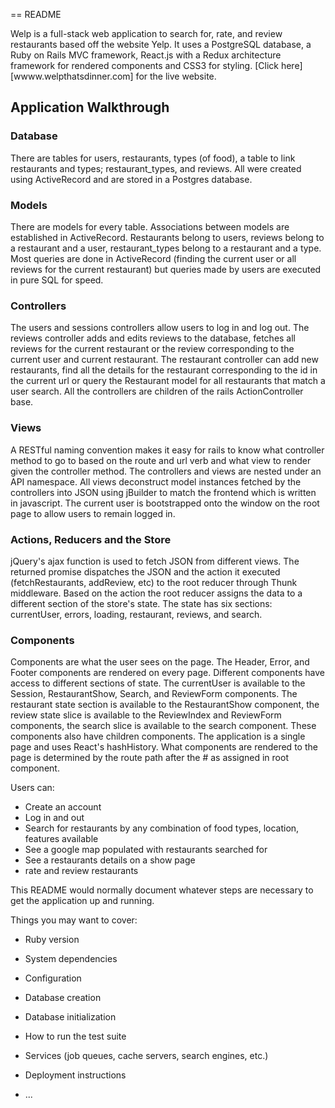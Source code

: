 == README

Welp is a full-stack web application to search for, rate, and review restaurants based off the website Yelp. It uses a PostgreSQL database, a Ruby on Rails MVC framework, React.js with a Redux architecture framework for rendered components and CSS3 for styling. [Click here][wwww.welpthatsdinner.com] for the live website.  

## Application Walkthrough

### Database
There are tables for users, restaurants, types (of food), a table to link restaurants and types; restaurant_types, and reviews. All were created using ActiveRecord and are stored in a Postgres database.

### Models
There are models for every table. Associations between models are established in ActiveRecord. Restaurants belong to users, reviews belong to a restaurant and a user, restaurant_types belong to a restaurant and a type. Most queries are done in ActiveRecord (finding the current user or all reviews for the current restaurant) but queries made by users are executed in pure SQL for speed.

### Controllers
The users and sessions controllers allow users to log in and log out. The reviews controller adds and edits reviews to the database, fetches all reviews for the current restaurant or the review corresponding to the current user and current restaurant. The restaurant controller can add new restaurants, find all the details for the restaurant corresponding to the id in the current url or query the Restaurant model for all restaurants that match a user search. All the controllers are children of the rails ActionController base.

### Views
A RESTful naming convention makes it easy for rails to know what controller method to go to based on the route and url verb and what view to render given the controller method. The controllers and views are nested under an API namespace. All views deconstruct model instances fetched by the controllers into JSON using jBuilder to match the frontend which is written in javascript. The current user is bootstrapped onto the window on the root page to allow users to remain logged in.

### Actions, Reducers and the Store
jQuery's ajax function is used to fetch JSON from different views. The returned promise dispatches the JSON and the action it executed (fetchRestaurants, addReview, etc) to the root reducer through Thunk middleware. Based on the action the root reducer assigns the data to a different section of the store's state. The state has six sections: currentUser, errors, loading, restaurant, reviews, and search.

### Components
Components are what the user sees on the page. The Header, Error, and Footer components are rendered on every page. Different components have access to different sections of state. The currentUser is available to the Session, RestaurantShow, Search, and ReviewForm components. The restaurant state section is available to the RestaurantShow component, the review state slice is available to the ReviewIndex and ReviewForm components, the search slice is available to the search component. These components also have children components. The application is a single page and uses React's hashHistory. What components are rendered to the page is determined by the route path after the # as assigned in root component.  

Users can:
  * Create an account
  * Log in and out
  * Search for restaurants by any combination of food types, location, features available
  * See a google map populated with restaurants searched for
  * See a restaurants details on a show page
  * rate and review restaurants


This README would normally document whatever steps are necessary to get the
application up and running.

Things you may want to cover:

* Ruby version

* System dependencies

* Configuration

* Database creation

* Database initialization

* How to run the test suite

* Services (job queues, cache servers, search engines, etc.)

* Deployment instructions

* ...
